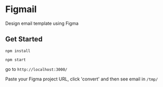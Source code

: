 # Figmail

Design email template using Figma

## Get Started

`npm install`

`npm start`

go to `http://localhost:3000/`

Paste your Figma project URL, click 'convert' and then see email in `/tmp/`
